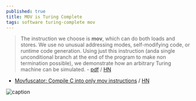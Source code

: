 ```yaml
---
published: true
title: MOV is Turing Complete
tags: software turing-complete mov
---
```

> The  instruction  we  choose  is __mov__,  which  can  do  both  loads and stores. We use no unusual addressing modes, self-modifying code, or runtime code generation. Using just this instruction (anda single unconditional branch at the end of the program to make non termination possible), we demonstrate how an arbitrary Turing machine can be simulated. - [pdf](http://drwho.virtadpt.net/files/mov.pdf) / [HN](https://news.ycombinator.com/item?id=22353713)

- [Movfuscator: Compile C into only mov instructions](https://github.com/Battelle/movfuscator) / [HN](https://news.ycombinator.com/item?id=27202801)

![caption](https://raw.githubusercontent.com/Battelle/movfuscator/master/overview/demo_nibbles.gif)